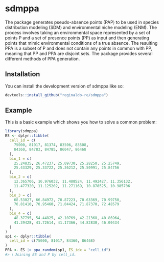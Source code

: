 
<!-- README.md is generated from README.Rmd. Please edit that file -->

# sdmppa

<!-- badges: start -->
<!-- badges: end -->

The package generates pseudo-absence points (PAP) to be used in species
distribution modeling (SDM) and environmental niche modeling (ENM). The
process involves taking an environmental space represented by a set of
points P and a set of presence points (PP) as input and then generating
points that mimic environmental conditions of a true absence. The
resulting PPA is a subset of P and does not contain any points in common
with PP, meaning that PP and PPA are disjoint sets. The package provides
several different methods of PPA generation.

## Installation

You can install the development version of sdmppa like so:

``` r
devtools::install_github("reginaldo-re/sdmppa")
```

## Example

This is a basic example which shows you how to solve a common problem:

``` r
library(sdmppa)
ES <- dplyr::tibble(
  cell_id = c(
    75000, 81017, 81374, 83506, 83508,
    84360, 84783, 84785, 86047, 86468
  ),
  bio_1 = c(
    25.24835, 26.47237, 25.09730, 25.28250, 25.25749,
    25.43329, 25.33722, 25.36212, 25.50991, 25.84756
  ),
  bio_2 = c(
    12.365706, 10.976032, 11.488524, 11.492427, 11.356132,
    11.477320, 11.125202, 11.271169, 10.878525, 10.985706
  ),
  bio_3 = c(
    68.53027, 66.84972, 70.87223, 70.63369, 70.99750,
    70.81410, 70.95460, 71.04424, 71.87370, 72.48579
  ),
  bio_4 = c(
    48.37795, 54.44825, 42.10769, 42.21368, 40.86964,
    41.39428, 41.72614, 41.17366, 44.82830, 46.00434
  )
)
sp1 <- dplyr::tibble(
  cell_id = c(75000, 81017, 84360, 86468)
)
PPA <- ES |> ppa_random(sp1, ES_idx = "cell_id")
#> ℹ Joining ES and P by cell_id.
```
